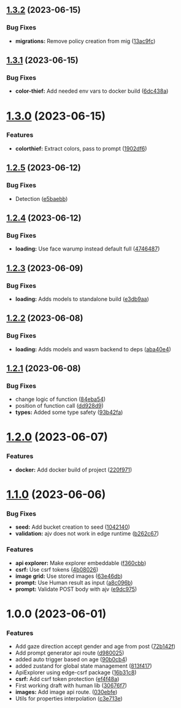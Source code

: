 ## [1.3.2](https://github.com/technologiestiftung/eyes-of-ai/compare/v1.3.1...v1.3.2) (2023-06-15)


### Bug Fixes

* **migrations:** Remove policy creation from mig ([13ac9fc](https://github.com/technologiestiftung/eyes-of-ai/commit/13ac9fcb563c73957081791e61e957074943f326))

## [1.3.1](https://github.com/technologiestiftung/eyes-of-ai/compare/v1.3.0...v1.3.1) (2023-06-15)


### Bug Fixes

* **color-thief:** Add needed env vars to docker build ([6dc438a](https://github.com/technologiestiftung/eyes-of-ai/commit/6dc438a96aef2e18521cff50c053502c52ca624c))

# [1.3.0](https://github.com/technologiestiftung/eyes-of-ai/compare/v1.2.5...v1.3.0) (2023-06-15)


### Features

* **colorthief:** Extract colors, pass to prompt ([1902df6](https://github.com/technologiestiftung/eyes-of-ai/commit/1902df687683d506f4d3d4c5b0b3d8aca5c65f35))

## [1.2.5](https://github.com/technologiestiftung/eyes-of-ai/compare/v1.2.4...v1.2.5) (2023-06-12)


### Bug Fixes

* Detection ([e5baebb](https://github.com/technologiestiftung/eyes-of-ai/commit/e5baebb011d0557cab74d5ee6eb6845db45a7059))

## [1.2.4](https://github.com/technologiestiftung/eyes-of-ai/compare/v1.2.3...v1.2.4) (2023-06-12)


### Bug Fixes

* **loading:** Use face warump instead default full ([4746487](https://github.com/technologiestiftung/eyes-of-ai/commit/4746487b434f3ac8cdaf462c88e6d0d4cf6ca721))

## [1.2.3](https://github.com/technologiestiftung/eyes-of-ai/compare/v1.2.2...v1.2.3) (2023-06-09)


### Bug Fixes

* **loading:** Adds models to standalone build ([e3db9aa](https://github.com/technologiestiftung/eyes-of-ai/commit/e3db9aa891a38062553a9ce6f90823a1dc8c3339))

## [1.2.2](https://github.com/technologiestiftung/eyes-of-ai/compare/v1.2.1...v1.2.2) (2023-06-08)


### Bug Fixes

* **loading:** Adds models and wasm backend to deps ([aba40e4](https://github.com/technologiestiftung/eyes-of-ai/commit/aba40e40414ac4e2d0162fbe6a0a467f653e9903))

## [1.2.1](https://github.com/technologiestiftung/eyes-of-ai/compare/v1.2.0...v1.2.1) (2023-06-08)


### Bug Fixes

* change logic of function ([84eba54](https://github.com/technologiestiftung/eyes-of-ai/commit/84eba54ce33bdfce7e4420d4c64e653a44307ed1))
* position of function call ([dd928d9](https://github.com/technologiestiftung/eyes-of-ai/commit/dd928d975de6be0729c12330110b355f1fc0fdcb))
* **types:** Added some type safety ([93b42fa](https://github.com/technologiestiftung/eyes-of-ai/commit/93b42fa9b41661f4c9225947e7f6ee94e95d40b8))

# [1.2.0](https://github.com/technologiestiftung/eyes-of-ai/compare/v1.1.0...v1.2.0) (2023-06-07)


### Features

* **docker:** Add docker build of project ([220f971](https://github.com/technologiestiftung/eyes-of-ai/commit/220f9716def247241e9a9eea1d3a6ab87e796e7b))

# [1.1.0](https://github.com/technologiestiftung/eyes-of-ai/compare/v1.0.0...v1.1.0) (2023-06-06)


### Bug Fixes

* **seed:** Add bucket creation to seed ([1042140](https://github.com/technologiestiftung/eyes-of-ai/commit/1042140d1adf781e8cbad68da9225babfca2da9f))
* **validation:** ajv does not work in edge runtime ([b262c67](https://github.com/technologiestiftung/eyes-of-ai/commit/b262c676e7a0b262da98bf0de15214313155cda8))


### Features

* **api explorer:** Make explorer embeddable ([f360cbb](https://github.com/technologiestiftung/eyes-of-ai/commit/f360cbb1dc7e8091d19b62a2f4321e10a3676813))
* **csrf:** Use csrf tokens ([4b08026](https://github.com/technologiestiftung/eyes-of-ai/commit/4b08026a49a26801bf5d3766c6fd2da88535cd32))
* **image grid:** Use stored images ([63e46db](https://github.com/technologiestiftung/eyes-of-ai/commit/63e46db5316c578898620f31433b75d8cfce59ac))
* **prompt:** Use Human result as input ([a8c096b](https://github.com/technologiestiftung/eyes-of-ai/commit/a8c096b025b1ddf841b63918ebdbdd9fc6cb08a2))
* **prompt:** Validate POST body with ajv ([e9dc975](https://github.com/technologiestiftung/eyes-of-ai/commit/e9dc975d3bb5710453e1f193c1e80b9954f68caf))

# 1.0.0 (2023-06-01)


### Features

* Add gaze direction accept gender and age from post ([72b142f](https://github.com/technologiestiftung/eyes-of-ai/commit/72b142f5e5b86533edcc4ab2c2b4bb9b949f28fc))
* Add prompt generator api route ([d980025](https://github.com/technologiestiftung/eyes-of-ai/commit/d98002557bdc4636a9683d3aaa544b7d0a8fbc41))
* added auto trigger based on age ([90b0cb4](https://github.com/technologiestiftung/eyes-of-ai/commit/90b0cb4612b319369f5b131c5aba93254da1ceb9))
* added zustand for global state management ([813f417](https://github.com/technologiestiftung/eyes-of-ai/commit/813f417cee364ace62e334b202f3abd2eedda634))
* ApiExplorer using edge-csrf package ([16b31c8](https://github.com/technologiestiftung/eyes-of-ai/commit/16b31c809d5f811d426b03bee23a031fbca9a581))
* **csrf:** Add csrf token protection ([ef4f48a](https://github.com/technologiestiftung/eyes-of-ai/commit/ef4f48a130ddb22c4efcec837c41f2c6b2fc8cda))
* First working draft with human lib ([30676f7](https://github.com/technologiestiftung/eyes-of-ai/commit/30676f799d3b997df279b2a53b9b75d515ef31bd))
* **images:** Add image api route. ([030ebfe](https://github.com/technologiestiftung/eyes-of-ai/commit/030ebfe0dd69c2af560d7d860f7f7d163c6f8ba1))
* Utils for properties interpolation ([c3e713e](https://github.com/technologiestiftung/eyes-of-ai/commit/c3e713e08ff9997da84acbe2b63b3ac147dc1202))
